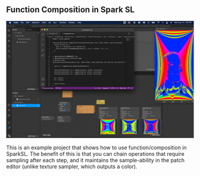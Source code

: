 ## Function Composition in Spark SL

![screenshot](screenshot.jpg)

This is an example project that shows how to use function/composition in SparkSL. The benefit of this is that you can chain operations that require sampling after each step, and it maintains the sample-ability in the patch editor (unlike texture sampler, which outputs a color).
